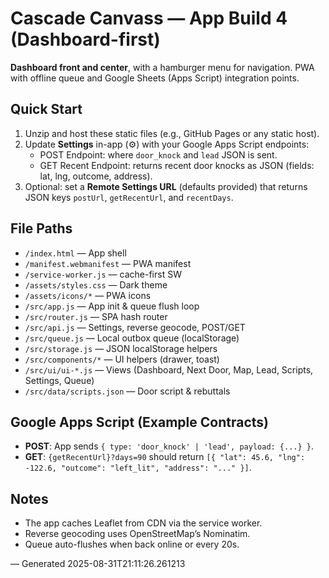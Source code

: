 # Cascade Canvass — App Build 4 (Dashboard-first)

**Dashboard front and center**, with a hamburger menu for navigation. PWA with offline queue and Google Sheets (Apps Script) integration points.

## Quick Start
1. Unzip and host these static files (e.g., GitHub Pages or any static host).
2. Update **Settings** in-app (⚙️) with your Google Apps Script endpoints:
   - POST Endpoint: where `door_knock` and `lead` JSON is sent.
   - GET Recent Endpoint: returns recent door knocks as JSON (fields: lat, lng, outcome, address).
3. Optional: set a **Remote Settings URL** (defaults provided) that returns JSON keys `postUrl`, `getRecentUrl`, and `recentDays`.

## File Paths
- `/index.html` — App shell
- `/manifest.webmanifest` — PWA manifest
- `/service-worker.js` — cache-first SW
- `/assets/styles.css` — Dark theme
- `/assets/icons/*` — PWA icons
- `/src/app.js` — App init & queue flush loop
- `/src/router.js` — SPA hash router
- `/src/api.js` — Settings, reverse geocode, POST/GET
- `/src/queue.js` — Local outbox queue (localStorage)
- `/src/storage.js` — JSON localStorage helpers
- `/src/components/*` — UI helpers (drawer, toast)
- `/src/ui/ui-*.js` — Views (Dashboard, Next Door, Map, Lead, Scripts, Settings, Queue)
- `/src/data/scripts.json` — Door script & rebuttals

## Google Apps Script (Example Contracts)
- **POST**: App sends `{ type: 'door_knock' | 'lead', payload: {...} }`.
- **GET**: `{getRecentUrl}?days=90` should return `[{ "lat": 45.6, "lng": -122.6, "outcome": "left_lit", "address": "..." }]`.

## Notes
- The app caches Leaflet from CDN via the service worker.
- Reverse geocoding uses OpenStreetMap’s Nominatim.
- Queue auto-flushes when back online or every 20s.

— Generated 2025-08-31T21:11:26.261213
